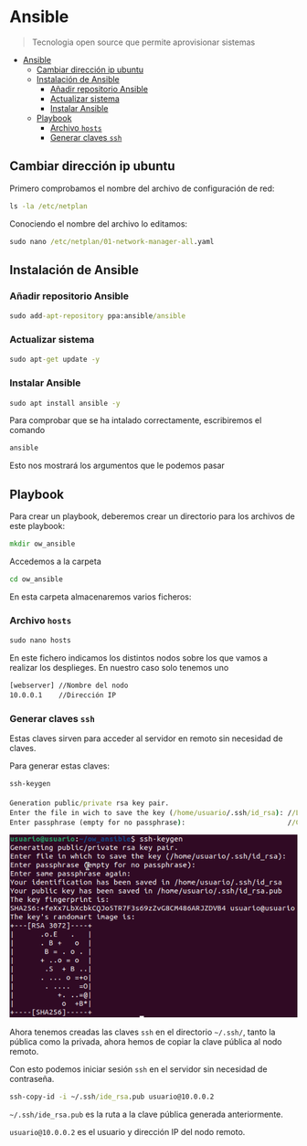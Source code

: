 # Ansible

> Tecnologia open source que permite aprovisionar sistemas

- [Ansible](#ansible)
  - [Cambiar dirección ip ubuntu](#cambiar-dirección-ip-ubuntu)
  - [Instalación de Ansible](#instalación-de-ansible)
    - [Añadir repositorio Ansible](#añadir-repositorio-ansible)
    - [Actualizar sistema](#actualizar-sistema)
    - [Instalar Ansible](#instalar-ansible)
  - [Playbook](#playbook)
    - [Archivo `hosts`](#archivo-hosts)
    - [Generar claves `ssh`](#generar-claves-ssh)

## Cambiar dirección ip ubuntu

Primero comprobamos el nombre del archivo de configuración de red:

``` cmd
ls -la /etc/netplan
```

Conociendo el nombre del archivo lo editamos:

``` cmd
sudo nano /etc/netplan/01-network-manager-all.yaml
```

## Instalación de Ansible

### Añadir repositorio Ansible

``` cmd
sudo add-apt-repository ppa:ansible/ansible
```

### Actualizar sistema

``` cmd
sudo apt-get update -y
```

### Instalar Ansible

``` cmd
sudo apt install ansible -y
```

Para comprobar que se ha intalado correctamente, escribiremos el comando 

``` cmd
ansible
```

Esto nos mostrará los argumentos que le podemos pasar

## Playbook

Para crear un playbook, deberemos crear un directorio para los archivos de este playbook:

``` cmd
mkdir ow_ansible
```

Accedemos a la carpeta

``` cmd
cd ow_ansible
```

En esta carpeta almacenaremos varios ficheros:

### Archivo `hosts`

``` cmd
sudo nano hosts
```

En este fichero indicamos los distintos nodos sobre los que vamos a realizar los desplieges. En nuestro caso solo tenemos uno

``` apache
[webserver] //Nombre del nodo
10.0.0.1    //Dirección IP
```

### Generar claves `ssh`

Estas claves sirven para acceder al servidor en remoto sin necesidad de claves.

Para generar estas claves:

``` cmd
ssh-keygen

Generation public/private rsa key pair.
Enter the file in wich to save the key (/home/usuario/.ssh/id_rsa): //Lugar en el que se almacena la clave (lugar por defecto)
Enter passphrase (empty for no passphrase):                         //Contraseña de la clave
```

![alt text](image.png)

Ahora tenemos creadas las claves `ssh` en el directorio `~/.ssh/`, tanto la pública como la privada, ahora hemos de copiar la clave pública al nodo remoto.

Con esto podemos iniciar sesión `ssh` en el servidor sin necesidad de contraseña.

``` cmd
ssh-copy-id -i ~/.ssh/ide_rsa.pub usuario@10.0.0.2
```

`~/.ssh/ide_rsa.pub` es la ruta a la clave pública generada anteriormente.

`usuario@10.0.0.2` es el usuario y dirección IP del nodo remoto.